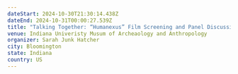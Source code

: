 ```yaml
---
dateStart: 2024-10-30T21:30:14.438Z
dateEnd: 2024-10-31T00:00:27.539Z
title: "Talking Together: “Humanexus” Film Screening and Panel Discussion"
venue: Indiana Univeristy Musum of Archeaology and Anthropology
organizer: Sarah Junk Hatcher
city: Bloomington
state: Indiana
country: US
---
```

